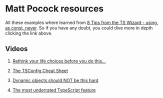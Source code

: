 # Matt Pocock resources

All these examples where learned from [8 Tips from the TS Wizard - using, as const, never](https://www.youtube.com/watch?v=8HoOxOd86M4&t=418s). So if you have any doubt, you could dive more in depth clicking the link above.

## Videos

1. [Rethink your life choices before you do this...](https://youtu.be/uiOJ5_7cB4I)

2. [The TSConfig Cheat Sheet](https://youtu.be/eJXVEju3XLM)

3. [Dynamic objects should NOT be this hard](https://youtu.be/Gxd4StCrN3g)

4. [The most underrated TypeScript feature](https://youtu.be/6M9aZzm-kEc)
